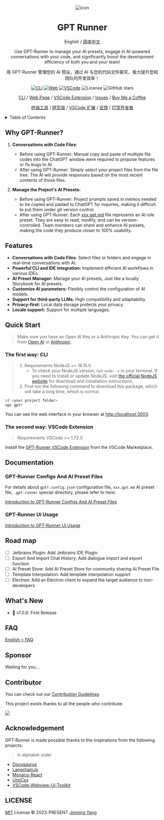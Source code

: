 <div align="center">
<img src="https://github.com/nicepkg/vr360/assets/35005637/102953c3-e804-46db-b0b3-acc26a8d37da" alt="icon"/>

<h1 align="center">GPT Runner</h1>

English / [简体中文](https://github.com/nicepkg/gpt-runner/tree/main/README_CN.md)

Use GPT-Runner to manage your AI presets, engage in AI-powered conversations with your code, and significantly boost the development efficiency of both you and your team!

用 GPT-Runner 管理您的 AI 预设，通过 AI 与您的代码文件聊天，极大提升您和团队的开发效率！

[![CLI][cli-image]][cli-url]
[![Web][web-image]][web-url]
[![VSCode][vscode-image]][vscode-url]
![License](https://img.shields.io/github/license/nicepkg/gpt-runner)
![GitHub stars](https://img.shields.io/github/stars/nicepkg/gpt-runner?style=social)


[CLI](https://github.com/nicepkg/gpt-runner/tree/main/packages/gpt-runner-cli/) / [Web Page](https://github.com/nicepkg/gpt-runner/tree/main/packages/gpt-runner-web/) / [VSCode Extension](https://github.com/nicepkg/gpt-runner/tree/main/packages/gpt-runner-vscode/) / [Issues](https://github.com/nicepkg/gpt-runner/issues) / [Buy Me a Coffee](https://bmc.link/jinmingyang)

[终端工具](https://github.com/nicepkg/gpt-runner/blob/main/packages/gpt-runner-cli/README_CN.md) / [网页版](https://github.com/nicepkg/gpt-runner/tree/main/packages/gpt-runner-web/) / [VSCode 扩展](https://github.com/nicepkg/gpt-runner/blob/main/packages/gpt-runner-vscode/README_CN.md) / [反馈](https://github.com/nicepkg/gpt-runner/issues) / [打赏开发者](https://github.com/nicepkg/gpt-runner/assets/35005637/98a4962a-8a2e-4177-8781-1e1ee886ecdc)

[cli-url]: https://github.com/nicepkg/gpt-runner/tree/main/packages/gpt-runner-cli/
[cli-image]: https://img.shields.io/badge/CLI-Node.js-green?logo=node.js
[web-url]: https://github.com/nicepkg/gpt-runner/tree/main/packages/gpt-runner-web/
[web-image]: https://img.shields.io/badge/Web-React-blue?logo=react
[vscode-url]: https://github.com/nicepkg/gpt-runner/tree/main/packages/gpt-runner-vscode/
[vscode-image]: https://img.shields.io/badge/VSCode-Extension-blue?logo=visualstudiocode

</div>

<details>
<summary>Table of Contents</summary><br>

- [Why GPT-Runner?](#why-gpt-runner)
- [Features](#features)
- [Quick Start](#quick-start)
  - [The first way: CLI](#the-first-way-cli)
  - [The second way:  VSCode Extension](#the-second-way--vscode-extension)
- [Documentation](#documentation)
  - [GPT-Runner Configs And AI Preset Files](#gpt-runner-configs-and-ai-preset-files)
  - [GPT-Runner Ui Usage](#gpt-runner-ui-usage)
- [Road map](#road-map)
- [What's New](#whats-new)
- [FAQ](#faq)
- [Sponsor](#sponsor)
- [Contributor](#contributor)
- [Acknowledgement](#acknowledgement)
- [LICENSE](#license)

<br></details>

## Why GPT-Runner?

1. **Conversations with Code Files:** 
    - Before using GPT-Runner: Manual copy and paste of multiple file codes into the ChatGPT window were required to propose features or fix bugs to AI.
    - After using GPT-Runner: Simply select your project files from the file tree. The AI will provide responses based on the most recent contents of those files.

2. **Manage the Project's AI Presets:** 
    - Before using GPT-Runner: Project prompts saved in memos needed to be copied and pasted to ChatGPT for inquiries, making it difficult to put them under git version control.
    - After using GPT-Runner: Each [xxx.gpt.md](https://github.com/nicepkg/gpt-runner/tree/main/docs/examples/example-en.gpt.md) file represents an AI role preset. They are easy to read, modify, and can be version-controlled. Team members can share and enhance AI presets, making the code they produce closer to 100% usability.


## Features

- **Conversations with Code Files**: Select files or folders and engage in real-time conversations with AI.
- **Powerful CLI and IDE integration:** Implement efficient AI workflows in various IDEs.
- **AI Preset Manager:** Manage your AI presets, Just like a locally Storybook for AI presets.
- **Customize AI parameters:** Flexibly control the configuration of AI models.
- **Support for third-party LLMs:** High compatibility and adaptability.
- **Privacy-first:** Local data storage protects your privacy.
- **Locale support:** Support for multiple languages.

## Quick Start

> Make sure you have an Open AI Key or a Anthropic Key. You can get it from [Open AI](https://platform.openai.com/) or [Anthropic](https://www.anthropic.com/).


### The first way: CLI

> 1. Requirements NodeJS >= 16.15.0
>     - To check your NodeJS version, run `node -v` in your terminal. If you need to install or update NodeJS, visit [the official NodeJS website](https://nodejs.org/) for download and installation instructions.
> 2. First run the following command to download this package, which will take a long time, which is normal.


```bash
cd <your project folder>
npx gptr
```

You can see the web interface in your browser at [http://localhost:3003](http://localhost:3003).

### The second way:  VSCode Extension

> Requirements VSCode >= 1.72.0

Install the [GPT-Runner VSCode Extension](https://marketplace.visualstudio.com/items?itemName=nicepkg.gpt-runner) from the VSCode Marketplace.

## Documentation

### GPT-Runner Configs And AI Preset Files

For details about `gptr.config.json` configuration file, `xxx.gpt.md` AI preset file, `.gpt-runner` special directory, please refer to here:

[Introduction to GPT-Runner Configs And AI Preset Files](https://github.com/nicepkg/gpt-runner/blob/main/docs/gpt-config.en.md)

### GPT-Runner Ui Usage

[Introduction to GPT-Runner Ui Usage](https://github.com/nicepkg/gpt-runner/blob/main/docs/ui-usage.en.md)

## Road map

- [ ] Jetbrains Plugin: Add Jetbrains IDE Plugin
- [ ] Export And Import Chat History: Add dialogue import and export function
- [ ] AI Preset Store: Add AI Preset Store for community sharing AI Preset File
- [ ] Template Interpolation: Add template interpolation support
- [ ] Electron: Add an Electron client to expand the target audience to non-developers

## What's New

- 🚀 v1.0.0: First Release

## FAQ

[English > FAQ](https://github.com/nicepkg/gpt-runner/tree/main/docs/faq.en.md)

## Sponsor

Waiting for you...

## Contributor

You can check out our [Contribution Guidelines](https://github.com/nicepkg/gpt-runner/tree/main/CONTRIBUTING.md)

This project exists thanks to all the people who contribute:

<a href="https://github.com/nicepkg/gpt-runner/graphs/contributors">
  <img src="https://contrib.rocks/image?repo=nicepkg/gpt-runner" />
</a>

## Acknowledgement

GPT-Runner is made possible thanks to the inspirations from the following projects:

> in alphabet order

- [Docusaurus](https://github.com/facebook/docusaurus)
- [LangchainJs](https://github.com/hwchase17/langchainjs)
- [Monaco-React](https://github.com/suren-atoyan/monaco-react)
- [UnoCss](https://github.com/unocss/unocss)
- [VSCode-Webview-Ui-Toolkit](https://github.com/microsoft/vscode-webview-ui-toolkit)

## LICENSE

[MIT](https://github.com/nicepkg/gpt-runner/tree/main/LICENSE) License &copy; 2023-PRESENT [Jinming Yang](https://github.com/2214962083)
